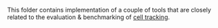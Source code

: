 This folder contains implementation of a couple of tools that are closely related to the evaluation & benchmarking of [cell tracking](www.celltrackingchallenge.net).

